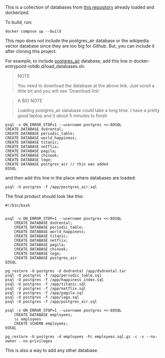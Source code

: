 This is a collection of databases from [this repository](https://github.com/neondatabase-labs/postgres-sample-dbs) already loaded and dockerized.

To build, run:

`docker compose up --build`

This repo does not include the postgres_air database or the wikipedia vector database since they are too
big for Github. But, you can include it after cloning this project. 

For example, to include [postgres_air](https://github.com/hettie-d/postgres_air?tab=readme-ov-file) database,
add this line in docker-entrypoint-initdb.d/load_databases.sh:

> NOTE
>
> You need to download the database at the above link. Just scroll a little bit and you will see 'Download link'

> A BIG NOTE
> 
> Loading postgres_air database could take a long time. I have a pretty good laptop and it about 5 minutes to finish

````
psql -v ON_ERROR_STOP=1 --username postgres <<-EOSQL
CREATE DATABASE dvdrental;
CREATE DATABASE periodic_table;
CREATE DATABASE world_happiness;
CREATE DATABASE titanic;
CREATE DATABASE netflix;
CREATE DATABASE pagila;
CREATE DATABASE chinook;
CREATE DATABASE lego;
CREATE DATABASE postgres_air // this was added
EOSQL
````

and then add this line in the place where databases are loaded:

`psql -U postgres -f /app/postgres_air.sql`

The final product should look like this:

````
#!/bin/bash


psql -v ON_ERROR_STOP=1 --username postgres <<-EOSQL
    CREATE DATABASE dvdrental;
    CREATE DATABASE periodic_table;
    CREATE DATABASE world_happiness;
    CREATE DATABASE titanic;
    CREATE DATABASE netflix;
    CREATE DATABASE pagila;
    CREATE DATABASE chinook;
    CREATE DATABASE lego;
    CREATE DATABASE postgres_air
EOSQL

pg_restore -U postgres -d dvdrental /app/dvdrental.tar
psql -U postgres -f /app/periodic_table.sql
psql -U postgres -f /app/happiness_index.sql
psql -U postgres -f /app/titanic.sql
psql -U postgres -f /app/netflix.sql
psql -U postgres -f /app/pagila.sql
psql -U postgres -f /app/lego.sql
psql -U postgres -f /app/postgres_air.sql

psql -v ON_ERROR_STOP=1 --username postgres <<-EOSQL
    CREATE DATABASE employees;
    \c employees
    CREATE SCHEMA employees;
EOSQL

pg_restore -U postgres -d employees -Fc employees.sql.gz -c -v --no-owner --no-privileges
````

This is also a way to add any other database. 